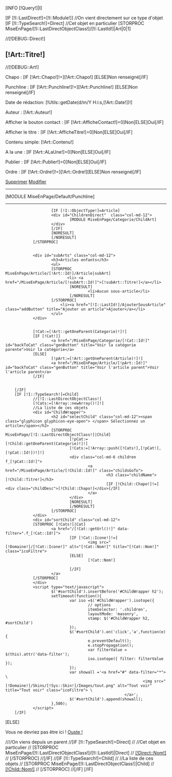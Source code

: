 [INFO [!Query!]|I]

[IF [!I::LastDirect!]=[!I::Module!]]
        //On vient directement sur ce type d'objet
        [IF [!I::TypeSearch!]=Direct]
                //Cet objet en particulier
                [STORPROC MiseEnPage/[!I::LastDirectObjectClass!]/[!I::LastId!]|Art|0|1]
                        <div id="DetailDirect" class="col-md-12">
                                //[!DEBUG::Direct!]
                                <h2>[!Art::Titre!]</h2>
                                <div id="InfoCat" class="infoObject">
                                        //[!DEBUG::Art!]
                                        <p>Chapo : [IF [!Art::Chapo!]!=]<span class="champval">[!Art::Chapo!] [ELSE]<span class="champvide">Non renseigné[/IF]</span></p>
                                        <p>Punchline : [IF [!Art::Punchline!]!=]<span class="champval">[!Art::Punchline!] [ELSE]<span class="champvide">Non renseigné[/IF]</span></p>
                                        <p>Date de rédaction: <span class="champval">[!Utils::getDate(d/m/Y H:i:s,[!Art::Date!])!]</span></p>
                                        <p>Auteur : <span class="champval">[!Art::Auteur!]</span></p>
                                        <p>Afficher le bouton contact : [IF [!Art::AfficheContact!]=0]<span class="champval">Non[ELSE]<span class="champval">Oui[/IF]</span></p>
                                        <p>Afficher le titre : [IF [!Art::AfficheTitre!]=0]<span class="champval">Non[ELSE]<span class="champval">Oui[/IF]</span></p>
                                        <p>Contenu simple: <span class="champval">[!Art::Contenu!]</span></p>
                                        <p>A la une : <span class="champval"> [IF [!Art::ALaUne!]=0]<span class="champval">Non[ELSE]<span class="champval">Oui[/IF]</span></p>
                                        <p>Publier : <span class="champval"> [IF [!Art::Publier!]=0]<span class="champval">Non[ELSE]<span class="champval">Oui[/IF]</span></p>
                                        <p>Ordre : <span class="champval">[IF [!Art::Ordre!]!=]<span class="champval">[!Art::Ordre!][ELSE]<span class="champvide">Non renseigné[/IF]</span></p>
                                </div>
                                <a href="[!I::LastId!]/Supprimer" class="delButton">Supprimer</a>
                                <a href="[!I::LastId!]/Modifier" class="modButton">Modifier</a>
                        </div>
                        <hr>
                        <div id="Punchlines" class="col-md-12">
                                [MODULE MiseEnPage/Default/Punchline]
                        </div>
                        <hr>
                       
                        [IF [!I::ObjectType!]=Article]
                        <div id="ChildrenDirect"  class="col-md-12">
                                [MODULE MiseEnPage/Categorie/ChildArt]
            	        </div>
                        [/IF]
                        [NORESULT]
                        [/NORESULT]
                [/STORPROC]
                

                <div id="subArts" class="col-md-12">
                        <h3>Articles enfants</h3>
                        <ul>
                        [STORPROC MiseEnPage/Article/[!Art::Id!]/Article|subArt]
                               <li> <a href="/MiseEnPage/Article/[!subArt::Id!]">[!subArt::Titre!]</a></li>
                                [NORESULT]
                                        <li>Aucun sous-article</li>
                                [/NORESULT]
                        [/STORPROC]
                            <li><a href="[!I::LastId!]/AjouterSousArticle" class="addButton" title="Ajouter un article">Ajouter</a></li>
                        </ul>
                </div>


                [!Cat:=[!Art::getOneParent(Categorie)!]!]
                [IF [!Cat!]]
                        <a href="/MiseEnPage/Categorie/[!Cat::Id!]" id="backToCat" class="genButton" title="Voir la catégorie parente">Voir la catégorie</a>
                [ELSE]
                        [!pArt:=[!Art::getOneParent(Article)!]!]
                        <a href="/MiseEnPage/Article/[!pArt::Id!]" id="backToCat" class="genButton" title="Voir l'article parent">Voir l'article parent</a>
                [/IF]

                
        [/IF]
        [IF [!I::TypeSearch!]=Child]
                //[!I::LastDirectObjectClass!]
                [!Cats:=[!Array::newArray()!]!]
                //La liste de ces objets
                <div id="ChildWrapper">
                        <h2 id="selectChild" class="col-md-12"><span class="glyphicon glyphicon-eye-open"> </span> Sélectionnez un article</span></h2>
                        [STORPROC MiseEnPage/[!I::LastDirectObjectClass!]|Child]
                                [!pCat:=[!Child::getOneParent(Categorie)!]!]
                                [!Cats:=[!Array::push([!Cats!],[!pCat!],[!pCat::Id!])!]!]
                                <div class="col-md-6 children f_[!pCat::Id!]">
                                        <a href="/MiseEnPage/Article/[!Child::Id!]" class="childsGoTo">
                                                <h3 class="childName">[!Child::Titre!]</h3>
                                                [IF [!Child::Chapo!]!=]<div class="childDesc">[!Child::Chapo!]</div>[/IF]
                                        </a>
                                </div>
                                [NORESULT]
                                [/NORESULT]
                        [/STORPROC]
                </div>
                <div id="sortChild" class="col-md-12">
                [STORPROC [!Cats!]|Cat]
                        <a href="/[!Cat::getUrl()!]" data-filter=".f_[!Cat::Id!]">
                                [IF [!Cat::Icone!]!=]
                                        <img src="[!Domaine!]/[!Cat::Icone!]" alt="[!Cat::Nom!]" title="[!Cat::Nom!]" class="icoFiltre">
                                [ELSE]
                                        [!Cat::Nom!]

                                [/IF]
                        </a>
                [/STORPROC]
                </div>
                <script type="text/javascript">
                        $('#sortChild').insertBefore('#ChildWrapper h2');
                        setTimeout(function(){
                                var iso =$('#ChildWrapper').isotope({
                                        // options
                                        itemSelector: '.children',
                                        layoutMode: 'masonry',
                                        stamp: $('#ChildWrapper h2, #sortChild')
                                });
                                $('#sortChild').on('click','a',function(e){
                                        e.preventDefault();
                                        e.stopPropagation();
                                        var filterValue = $(this).attr('data-filter');
                                        iso.isotope({ filter: filterValue });
                                });
                                var showall ='<a href="#" data-filter="*"> \
                                                                <img src="[!Domaine!]/Skins/[!Sys::Skin!]/Images/tout.png" alt="Tout voir" title="Tout voir" class="icoFiltre"> \
                                                        </a>';
                                $('#sortChild').append(showall);
                        },500);
                </script>
        [/IF]

[ELSE]
        <p class="error">
                Vous ne devriez pas être ici !
                <a href="/">Ouste !</a>
        </p>
        ////On viens depuis un parent
        //[IF [!I::TypeSearch!]=Direct]
        //        //Cet objet en particulier
        //        [STORPROC MiseEnPage/[!I::LastDirectObjectClass!]/[!I::LastId!]|Direct]
        //                <a href="">[!Direct::Nom!]</a>
        //        [/STORPROC]
        //[/IF]
        //[IF [!I::TypeSearch!]=Child]
        //        //La liste de ces objets
        //        [STORPROC MiseEnPage/[!I::LastDirectObjectClass!]|Child]
        //                <a href="">[!Child::Nom!]</a>
        //        [/STORPROC]
        //[/IF]
[/IF]

